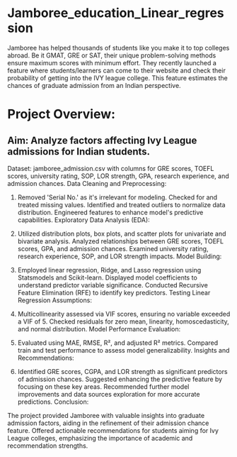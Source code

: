 # Jamboree_education_Linear_regression
Jamboree has helped thousands of students like you make it to top colleges abroad. Be it GMAT, GRE or SAT, their unique problem-solving methods ensure maximum scores with minimum effort.
They recently launched a feature where students/learners can come to their website and check their probability of getting into the IVY league college. This feature estimates the chances of graduate admission from an Indian perspective.

# Project Overview:

## Aim: Analyze factors affecting Ivy League admissions for Indian students.
Dataset: jamboree_admission.csv with columns for GRE scores, TOEFL scores, university rating, SOP, LOR strength, GPA, research experience, and admission chances.
Data Cleaning and Preprocessing:

1. Removed 'Serial No.' as it's irrelevant for modeling.
Checked for and treated missing values.
Identified and treated outliers to normalize data distribution.
Engineered features to enhance model's predictive capabilities.
Exploratory Data Analysis (EDA):

2. Utilized distribution plots, box plots, and scatter plots for univariate and bivariate analysis.
Analyzed relationships between GRE scores, TOEFL scores, GPA, and admission chances.
Examined university rating, research experience, SOP, and LOR strength impacts.
Model Building:

3. Employed linear regression, Ridge, and Lasso regression using Statsmodels and Scikit-learn.
Displayed model coefficients to understand predictor variable significance.
Conducted Recursive Feature Elimination (RFE) to identify key predictors.
Testing Linear Regression Assumptions:

4. Multicollinearity assessed via VIF scores, ensuring no variable exceeded a VIF of 5.
Checked residuals for zero mean, linearity, homoscedasticity, and normal distribution.
Model Performance Evaluation:

5. Evaluated using MAE, RMSE, R², and adjusted R² metrics.
Compared train and test performance to assess model generalizability.
Insights and Recommendations:

6. Identified GRE scores, CGPA, and LOR strength as significant predictors of admission chances.
Suggested enhancing the predictive feature by focusing on these key areas.
Recommended further model improvements and data sources exploration for more accurate predictions.
Conclusion:

The project provided Jamboree with valuable insights into graduate admission factors, aiding in the refinement of their admission chance feature.
Offered actionable recommendations for students aiming for Ivy League colleges, emphasizing the importance of academic and recommendation strengths.
